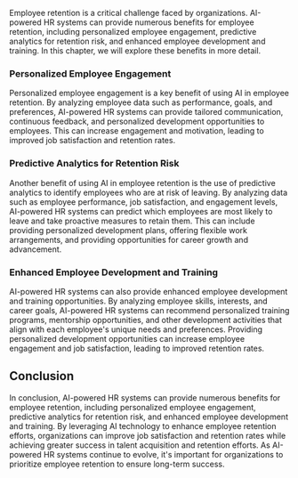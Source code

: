 



Employee retention is a critical challenge faced by organizations. AI-powered HR systems can provide numerous benefits for employee retention, including personalized employee engagement, predictive analytics for retention risk, and enhanced employee development and training. In this chapter, we will explore these benefits in more detail.

### Personalized Employee Engagement

Personalized employee engagement is a key benefit of using AI in employee retention. By analyzing employee data such as performance, goals, and preferences, AI-powered HR systems can provide tailored communication, continuous feedback, and personalized development opportunities to employees. This can increase engagement and motivation, leading to improved job satisfaction and retention rates.

### Predictive Analytics for Retention Risk

Another benefit of using AI in employee retention is the use of predictive analytics to identify employees who are at risk of leaving. By analyzing data such as employee performance, job satisfaction, and engagement levels, AI-powered HR systems can predict which employees are most likely to leave and take proactive measures to retain them. This can include providing personalized development plans, offering flexible work arrangements, and providing opportunities for career growth and advancement.

### Enhanced Employee Development and Training

AI-powered HR systems can also provide enhanced employee development and training opportunities. By analyzing employee skills, interests, and career goals, AI-powered HR systems can recommend personalized training programs, mentorship opportunities, and other development activities that align with each employee's unique needs and preferences. Providing personalized development opportunities can increase employee engagement and job satisfaction, leading to improved retention rates.

Conclusion
----------

In conclusion, AI-powered HR systems can provide numerous benefits for employee retention, including personalized employee engagement, predictive analytics for retention risk, and enhanced employee development and training. By leveraging AI technology to enhance employee retention efforts, organizations can improve job satisfaction and retention rates while achieving greater success in talent acquisition and retention efforts. As AI-powered HR systems continue to evolve, it's important for organizations to prioritize employee retention to ensure long-term success.
